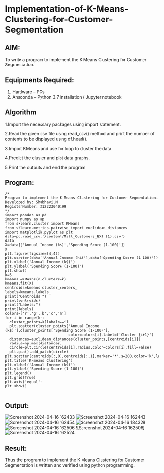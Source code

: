# Implementation-of-K-Means-Clustering-for-Customer-Segmentation

## AIM:
To write a program to implement the K Means Clustering for Customer Segmentation.

## Equipments Required:
1. Hardware – PCs
2. Anaconda – Python 3.7 Installation / Jupyter notebook

## Algorithm
1.Import the necessary packages using import statement.

2.Read the given csv file using read_csv() method and print the number of contents to be displayed using df.head().

3.Import KMeans and use for loop to cluster the data.

4.Predict the cluster and plot data graphs.

5.Print the outputs and end the program


## Program:
```
/*
Program to implement the K Means Clustering for Customer Segmentation.
Developed by: Shubhavi.M
RegisterNumber: 212223040199
*/
import pandas as pd
import numpy as np
from sklearn.cluster import KMeans
from sklearn.metrics.pairwise import euclidean_distances
import matplotlib.pyplot as plt
data=pd.read_csv('/content/Mall_Customers_EX8 (1).csv')
data
X=data[['Annual Income (k$)','Spending Score (1-100)']]
X
plt.figure(figsize=(4,4))
plt.scatter(data['Annual Income (k$)'],data['Spending Score (1-100)'])
plt.xlabel('Annual Income (k$)')
plt.ylabel('Spending Score (1-100)')
plt.show()
k=5
kmeans =KMeans(n_clusters=k)
kmeans.fit(X)
centroids=kmeans.cluster_centers_
labels=kmeans.labels_
print("Centroids:")
print(centroids)
print("Labels:")
print(labels)
colors=['r','g','b','c','m']
for i in range(k):
  cluster_points=X[labels==i]
  plt.scatter(cluster_points['Annual Income (k$)'],cluster_points['Spending Score (1-100)'],
                             color=colors[i],label=f'Cluster {i+1}')
  distances=euclidean_distances(cluster_points,[centroids[i]])
  radius=np.max(distances)
  circle=plt.Circle(centroids[i],radius,color=colors[i],fill=False)
  plt.gca().add_patch(circle)
plt.scatter(centroids[:,0],centroids[:,1],marker='*',s=200,color='k',label='Centroids')
plt.title('K-means Clustering')
plt.xlabel('Annual Income (k$)')
plt.ylabel('Spending Score (1-100)')
plt.legend()
plt.grid(True)
plt.axis('equal')
plt.show()  
  
```

## Output:
![Screenshot 2024-04-16 162433](https://github.com/Shubhavi17/Implementation-of-K-Means-Clustering-for-Customer-Segmentation/assets/150005085/194597ab-a734-4435-ae4d-19e6e2817c29)
![Screenshot 2024-04-16 162443](https://github.com/Shubhavi17/Implementation-of-K-Means-Clustering-for-Customer-Segmentation/assets/150005085/b9eeaf53-6f79-49b6-97ae-e295418e1b1a)
![Screenshot 2024-04-16 162454](https://github.com/Shubhavi17/Implementation-of-K-Means-Clustering-for-Customer-Segmentation/assets/150005085/53959458-8d9d-496a-98bf-8f245a8788f3)
![Screenshot 2024-04-16 184328](https://github.com/Shubhavi17/Implementation-of-K-Means-Clustering-for-Customer-Segmentation/assets/150005085/ea94940d-3c3f-436d-8f87-68ecd6b70e24)
![Screenshot 2024-04-16 162506](https://github.com/Shubhavi17/Implementation-of-K-Means-Clustering-for-Customer-Segmentation/assets/150005085/74bc2bb9-e5ad-4621-831c-df2bfdb2f7db)
![Screenshot 2024-04-16 162506]![Screenshot 2024-04-16 162524](https://github.com/Shubhavi17/Implementation-of-K-Means-Clustering-for-Customer-Segmentation/assets/150005085/b3cd077f-a34b-49eb-bb5a-446bfaadd43f)

## Result:
Thus the program to implement the K Means Clustering for Customer Segmentation is written and verified using python programming.
